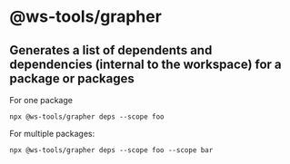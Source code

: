 # @ws-tools/grapher

## Generates a list of dependents and dependencies (internal to the workspace) for a package or packages

For one package

```
npx @ws-tools/grapher deps --scope foo
```

For multiple packages:

```
npx @ws-tools/grapher deps --scope foo --scope bar
```
